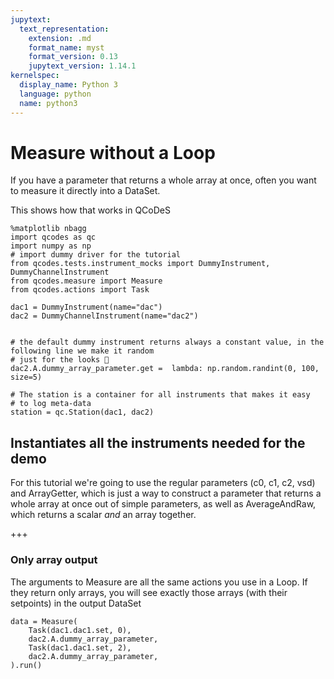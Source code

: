 ```yaml
---
jupytext:
  text_representation:
    extension: .md
    format_name: myst
    format_version: 0.13
    jupytext_version: 1.14.1
kernelspec:
  display_name: Python 3
  language: python
  name: python3
---
```


# Measure without a Loop

If you have a parameter that returns a whole array at once, often you want to measure it directly into a DataSet.

This shows how that works in QCoDeS

```{code-cell} ipython3
%matplotlib nbagg
import qcodes as qc
import numpy as np
# import dummy driver for the tutorial
from qcodes.tests.instrument_mocks import DummyInstrument, DummyChannelInstrument
from qcodes.measure import Measure
from qcodes.actions import Task

dac1 = DummyInstrument(name="dac")
dac2 = DummyChannelInstrument(name="dac2")


# the default dummy instrument returns always a constant value, in the following line we make it random 
# just for the looks 💅
dac2.A.dummy_array_parameter.get =  lambda: np.random.randint(0, 100, size=5)

# The station is a container for all instruments that makes it easy 
# to log meta-data
station = qc.Station(dac1, dac2)
```

## Instantiates all the instruments needed for the demo

For this tutorial we're going to use the regular parameters (c0, c1, c2, vsd) and ArrayGetter, which is just a way to construct a parameter that returns a whole array at once out of simple parameters, as well as AverageAndRaw, which returns a scalar *and* an array together.

+++

### Only array output
The arguments to Measure are all the same actions you use in a Loop.
If they return only arrays, you will see exactly those arrays (with their setpoints) in the output DataSet

```{code-cell} ipython3
data = Measure(
    Task(dac1.dac1.set, 0),
    dac2.A.dummy_array_parameter,
    Task(dac1.dac1.set, 2),
    dac2.A.dummy_array_parameter,
).run()
```

```{code-cell} ipython3

```
